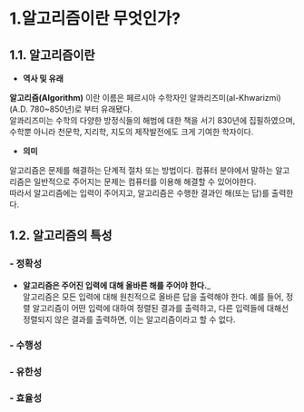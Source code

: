# 1.알고리즘이란 무엇인가?
## 1.1. 알고리즘이란 
- __역사 및 유래__    

__알고리즘(Algorithm)__ 이란 이름은 페르시아 수학자인 알콰리즈미(al-Khwarizmi)(A.D. 780~850년)로 부터 유래됐다.   
알콰리즈미는 수학의 다양한 방정식들의 해범에 대한 책을 서기 830년에 집필하였으며, 수학뿐 아니라 천문학, 지리학, 지도의 제작발전에도 크게 기여한 학자이다.   

- __의미__   

알고리즘은 문제를 해결하는 단계적 절차 또는 방법이다. 컴퓨터 분야에서 말하는 알고리즘은 일반적으로 주어지는 문제는 컴퓨터를 이용해 해결할 수 있어야한다.    
따라서 알고리즘에는 입력이 주어지고, 알고리즘은 수행한 결과인 해(또는 답)를 출력한다.   

## 1.2. 알고리즘의 특성
### - 정확성
- __알고리즘은 주어진 입력에 대해 올바른 해를 주어야 한다.___   
알고리즘은 모든 입력에 대해 원친적으로 올바른 답을 출력해야 한다. 예를 들어, 정렬 알고리즘이 어떤 입력에 대하여 정렬된 결과를 출력하고, 다른 입력들에 대해선 정렬되지 않은 결과를 출력하면, 이는 알고리즘이라고 할 수 없다.

### - 수행성

### - 유한성

### - 효율성
